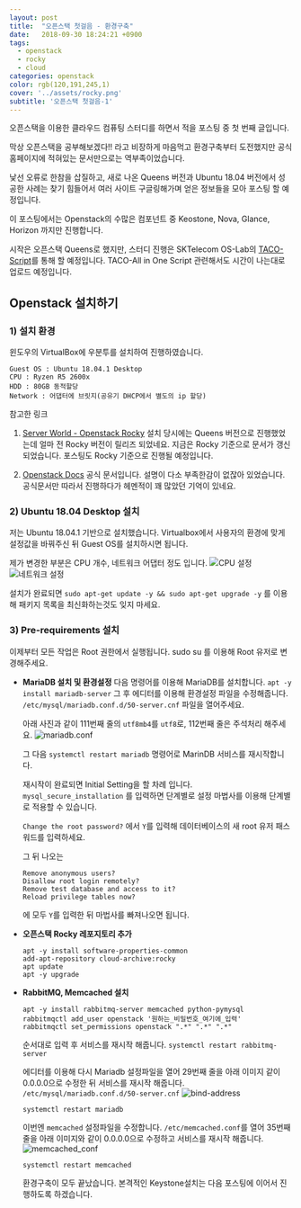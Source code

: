 ```yaml
---
layout: post
title:  "오픈스택 첫걸음 - 환경구축"
date:   2018-09-30 18:24:21 +0900
tags: 
  - openstack
  - rocky
  - cloud
categories: openstack
color: rgb(120,191,245,1)
cover: '../assets/rocky.png'
subtitle: '오픈스택 첫걸음-1'
---
```

오픈스택을 이용한 클라우드 컴퓨팅 스터디를 하면서 적을 포스팅 중 첫 번째 글입니다.
<!-- excerpt -->
막상 오픈스택을 공부해보겠다!! 라고 비장하게 마음먹고 환경구축부터 도전했지만 공식 홈페이지에 적혀있는 문서만으로는 역부족이었습니다.

낯선 오류로 한참을 삽질하고, 새로 나온 Queens 버전과 Ubuntu 18.04 버전에서 성공한 사례는 찾기 힘들어서 여러 사이트 구글링해가며 얻은 정보들을 모아 포스팅 할 예정입니다.

이 포스팅에서는 Openstack의 수많은 컴포넌트 중 Keostone, Nova, Glance, Horizon 까지만 진행합니다.

시작은 오픈스택 Queens로 했지만, 스터디 진행은 SKTelecom OS-Lab의 [TACO-Script](https://github.com/sktelecom-oslab/taco-scripts)를 통해 할 예정입니다. TACO-All in One Script 관련해서도 시간이 나는대로 업로드 예정입니다.

## Openstack 설치하기

### 1) 설치 환경
윈도우의 VirtualBox에 우분투를 설치하여 진행하였습니다.
```
Guest OS : Ubuntu 18.04.1 Desktop
CPU : Ryzen R5 2600x
HDD : 80GB 동적할당
Network : 어댑터에 브릿지(공유기 DHCP에서 별도의 ip 할당)
```

참고한 링크
1. [Server World - Openstack Rocky](https://www.server-world.info/en/note?os=Ubuntu_18.04&p=openstack_rocky&f=1)
  설치 당시에는 Queens 버전으로 진행했었는데 얼마 전 Rocky 버전이 릴리즈 되었네요. 지금은 Rocky 기준으로 문서가 갱신되었습니다. 포스팅도 Rocky 기준으로 진행될 예정입니다.

2. [Openstack Docs](https://docs.openstack.org/install-guide/openstack-services.html#minimal-deployment-for-rocky) 
   공식 문서입니다. 설명이 다소 부족한감이 없잖아 있었습니다. 공식문서만 따라서 진행하다가 헤멘적이 꽤 많았던 기억이 있네요.

### 2) Ubuntu 18.04 Desktop 설치

  저는 Ubuntu 18.04.1 기반으로 설치했습니다.
  Virtualbox에서 사용자의 환경에 맞게 설정값을 바꿔주신 뒤 Guest OS를 설치하시면 됩니다.

  제가 변경한 부분은 CPU 개수, 네트워크 어댑터 정도 입니다.
  ![CPU 설정](/assets/openstack/machine_set2.PNG)
  ![네트워크 설정](/assets/openstack/machine_set4.PNG)

  설치가 완료되면  `sudo apt-get update -y && sudo apt-get upgrade -y` 를 이용해 패키지 목록을 최신화하는것도 잊지 마세요.

### 3) Pre-requirements 설치

  이제부터 모든 작업은 Root 권한에서 실행됩니다.
  sudo su 를 이용해 Root 유저로 변경해주세요.

  - **MariaDB 설치 및 환경설정**
    다음 명령어를 이용해 MariaDB를 설치합니다.
    `apt -y install mariadb-server`
    그 후 에디터를 이용해 환경설정 파일을 수정해줍니다. 
    `/etc/mysql/mariadb.conf.d/50-server.cnf` 파일을 열어주세요.

    아래 사진과 같이 111번째 줄의 `utf8mb4`를 `utf8`로, 
    112번째 줄은 주석처리 해주세요.
    ![mariadb.conf](/assets/openstack/mariadb_conf.PNG)

    그 다음 `systemctl restart mariadb` 명령어로 MarinDB 서비스를 재시작합니다.


    재시작이 완료되면 Initial Setting을 할 차례 입니다.
    `mysql_secure_installation` 를 입력하면 단계별로 설정 마법사를 이용해 단계별로 적용할 수 있습니다.

    `Change the root password?` 에서 `Y`를 입력해 데이터베이스의 새 root 유저 패스워드를 입력하세요.

    그 뒤 나오는
    ```
    Remove anonymous users?
    Disallow root login remotely?
    Remove test database and access to it?
    Reload privilege tables now?
    ```
    에 모두 `Y`를 입력한 뒤 마법사를 빠져나오면 됩니다.


  - **오픈스택 Rocky 레포지토리 추가**
   
    ```
    apt -y install software-properties-common 
    add-apt-repository cloud-archive:rocky 
    apt update 
    apt -y upgrade
    ```
  - **RabbitMQ, Memcached 설치**

    ``` 
    apt -y install rabbitmq-server memcached python-pymysql
    rabbitmqctl add_user openstack '원하는_비밀번호_여기에_입력'
    rabbitmqctl set_permissions openstack ".*" ".*" ".*" 
    ```
    
    순서대로 입력 후 서비스를 재시작 해줍니다.
    `systemctl restart rabbitmq-server`

    에디터를 이용해 다시 Mariadb 설정파일을 열어 29번째 줄을 아래 이미지 같이 0.0.0.0으로 수정한 뒤 서비스를 재시작 해줍니다.
    `/etc/mysql/mariadb.conf.d/50-server.cnf`
    ![bind-address](/assets/openstack/bind_address.PNG)

    `systemctl restart mariadb`

    이번엔 `memcached` 설정파일을 수정합니다.
    `/etc/memcached.conf`를 열어 35번째 줄을 아래 이미지와 같이 0.0.0.0으로 수정하고 서비스를 재시작 해줍니다.
    ![memcached_conf](/assets/openstack/memcached_conf.PNG)

    `systemctl restart memcached`

    환경구축이 모두 끝났습니다.
    본격적인 Keystone설치는 다음 포스팅에 이어서 진행하도록 하겠습니다.
